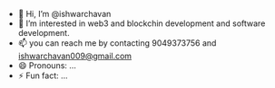 - 👋 Hi, I’m @ishwarchavan
- 👀 I’m interested in web3 and blockchin development and software development.
- 📫 you can reach me by contacting 9049373756 and ishwarchavan009@gmail.com
- 😄 Pronouns: ...
- ⚡ Fun fact: ...

<!---
ishwarchavan009/ishwarchavan009 is a ✨ special ✨ repository because its `README.md` (this file) appears on your GitHub profile.
You can click the Preview link to take a look at your changes.
--->
